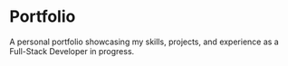 # Portfolio
A personal portfolio showcasing my skills, projects, and experience as a Full-Stack Developer in progress.

